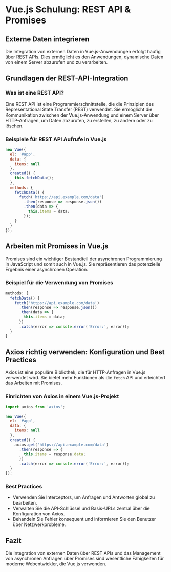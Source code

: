 
# Vue.js Schulung: REST API & Promises

## Externe Daten integrieren

Die Integration von externen Daten in Vue.js-Anwendungen erfolgt häufig über REST APIs. Dies ermöglicht es den Anwendungen, dynamische Daten von einem Server abzurufen und zu verarbeiten.

## Grundlagen der REST-API-Integration

### Was ist eine REST API?

Eine REST API ist eine Programmierschnittstelle, die die Prinzipien des Representational State Transfer (REST) verwendet. Sie ermöglicht die Kommunikation zwischen der Vue.js-Anwendung und einem Server über HTTP-Anfragen, um Daten abzurufen, zu erstellen, zu ändern oder zu löschen.

### Beispiele für REST API Aufrufe in Vue.js

```javascript
new Vue({
  el: '#app',
  data: {
    items: null
  },
  created() {
    this.fetchData();
  },
  methods: {
    fetchData() {
      fetch('https://api.example.com/data')
        .then(response => response.json())
        .then(data => {
          this.items = data;
        });
    }
  }
});
```

## Arbeiten mit Promises in Vue.js

Promises sind ein wichtiger Bestandteil der asynchronen Programmierung in JavaScript und somit auch in Vue.js. Sie repräsentieren das potenzielle Ergebnis einer asynchronen Operation.

### Beispiel für die Verwendung von Promises

```javascript
methods: {
  fetchData() {
    fetch('https://api.example.com/data')
      .then(response => response.json())
      .then(data => {
        this.items = data;
      })
      .catch(error => console.error('Error:', error));
  }
}
```

## Axios richtig verwenden: Konfiguration und Best Practices

Axios ist eine populäre Bibliothek, die für HTTP-Anfragen in Vue.js verwendet wird. Sie bietet mehr Funktionen als die `fetch` API und erleichtert das Arbeiten mit Promises.

### Einrichten von Axios in einem Vue.js-Projekt

```javascript
import axios from 'axios';

new Vue({
  el: '#app',
  data: {
    items: null
  },
  created() {
    axios.get('https://api.example.com/data')
      .then(response => {
        this.items = response.data;
      })
      .catch(error => console.error('Error:', error));
  }
});
```

### Best Practices

- Verwenden Sie Interceptors, um Anfragen und Antworten global zu bearbeiten.
- Verwalten Sie die API-Schlüssel und Basis-URLs zentral über die Konfiguration von Axios.
- Behandeln Sie Fehler konsequent und informieren Sie den Benutzer über Netzwerkprobleme.

## Fazit

Die Integration von externen Daten über REST APIs und das Management von asynchronen Anfragen über Promises sind wesentliche Fähigkeiten für moderne Webentwickler, die Vue.js verwenden.
